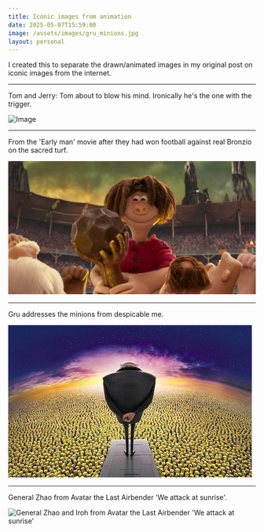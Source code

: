 ```yaml
---
title: Iconic images from animation
date: 2025-05-07T15:59:00
image: /assets/images/gru_minions.jpg
layout: personal
---
```

I created this to separate the drawn/animated images in my original post on iconic images from the internet.

---

Tom and Jerry: Tom about to blow his mind. Ironically he's the one with the trigger.

![Image](https://pbs.twimg.com/media/Gn42Cb0WsAAb6Nr?format=png&name=small)

---

From the 'Early man' movie after they had won football against real Bronzio on the sacred turf.

![From the 'Early man' movie after they had won football against real Bronzio on the sacred turf.](/assets/images/early_man.png "'Early man' movie after they had won football against real Bronzio on the sacred turf.")

---

Gru addresses the minions from despicable me.

![Gru addresses the minions](/assets/images/gru_minions.jpg)

---

General Zhao from Avatar the Last Airbender 'We attack at sunrise'.

![General Zhao and Iroh from Avatar the Last Airbender 'We attack at sunrise'](https://pbs.twimg.com/media/GnM7K9NXoAAX3bE?format=jpg&name=small)
